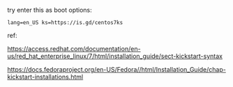 try enter this as boot options:

    lang=en_US ks=https://is.gd/centos7ks


ref:

https://access.redhat.com/documentation/en-us/red_hat_enterprise_linux/7/html/installation_guide/sect-kickstart-syntax

https://docs.fedoraproject.org/en-US/Fedora//html/Installation_Guide/chap-kickstart-installations.html
